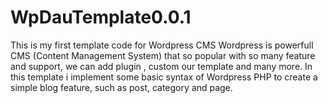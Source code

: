 # WpDauTemplate0.0.1

This is my first template code for  Wordpress CMS
Wordpress is powerfull CMS (Content Management System) that so popular with so many feature and support, we can add plugin , custom our template and many more.
In this template i implement some basic syntax of Wordpress PHP to create a simple blog feature, such as post, category and page.
